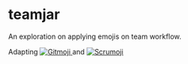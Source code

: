 # teamjar
An exploration on applying emojis on team workflow.

Adapting <a href="https://gitmoji.dev">
  <img src="https://img.shields.io/badge/gitmoji-%20😜%20😍-FFDD67.svg?style=flat" alt="Gitmoji">
</a> and <a href="https://www.scrumoji.org/">
  <img src="https://img.shields.io/badge/scrumoji-%20🏃%20📆-FFFFFF.svg?style=flat" alt="Scrumoji">
</a>